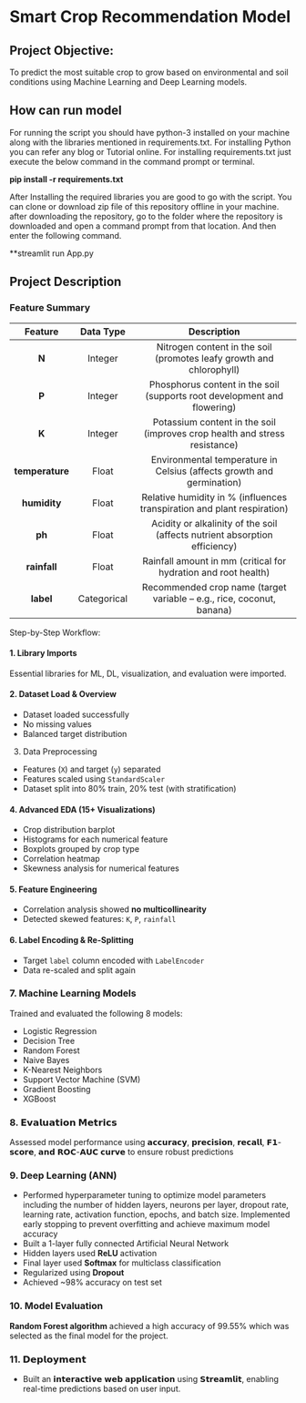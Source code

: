 # Smart Crop Recommendation Model
## Project Objective:
To predict the most suitable crop to grow based on environmental and soil conditions using Machine Learning and Deep Learning models.
## How can run model 
For running the script you should have python-3 installed on your machine along with the libraries mentioned in requirements.txt. For installing Python you can refer any blog or Tutorial online. For installing requirements.txt just execute the below command in the command prompt or terminal. 

**pip install -r requirements.txt**

After Installing the required libraries you are good to go with the  script. You can clone or download zip file of this repository 
offline in your machine. after downloading the repository, go to the folder where the repository is downloaded and open a command prompt from 
that location. And then enter the following command. 

 **streamlit run App.py

## Project Description
 
###  Feature Summary
| Feature           | Data Type    | Description                                                                 |
| :---------------: |:-----------: |:--------------------------------------------------------------------------: |
| **N**           | Integer     | Nitrogen content in the soil (promotes leafy growth and chlorophyll)       |
| **P**           | Integer     | Phosphorus content in the soil (supports root development and flowering)   |
| **K**           | Integer     | Potassium content in the soil (improves crop health and stress resistance) |
| **temperature** | Float       | Environmental temperature in Celsius (affects growth and germination)      |
| **humidity**    | Float       | Relative humidity in % (influences transpiration and plant respiration)    |
| **ph**          | Float       | Acidity or alkalinity of the soil (affects nutrient absorption efficiency) |
| **rainfall**    | Float       | Rainfall amount in mm (critical for hydration and root health)             |
| **label**       | Categorical | Recommended crop name (target variable – e.g., rice, coconut, banana)      |


Step-by-Step Workflow:

#### 1. Library Imports
Essential libraries for ML, DL, visualization, and evaluation were imported.

#### 2. Dataset Load & Overview
* Dataset loaded successfully
* No missing values
* Balanced target distribution

3. Data Preprocessing
* Features (`X`) and target (`y`) separated
* Features scaled using `StandardScaler`
* Dataset split into 80% train, 20% test (with stratification)

####  4. Advanced EDA (15+ Visualizations)
* Crop distribution barplot
* Histograms for each numerical feature
* Boxplots grouped by crop type
* Correlation heatmap
* Skewness analysis for numerical features

####  5. Feature Engineering
* Correlation analysis showed **no multicollinearity**
* Detected skewed features: `K`, `P`, `rainfall`

####  6. Label Encoding & Re-Splitting
* Target `label` column encoded with `LabelEncoder`
* Data re-scaled and split again

###  7. Machine Learning Models
Trained and evaluated the following 8 models:
* Logistic Regression
* Decision Tree
* Random Forest
* Naive Bayes
* K-Nearest Neighbors
* Support Vector Machine (SVM)
* Gradient Boosting
* XGBoost

### 8. 𝗘𝘃𝗮𝗹𝘂𝗮𝘁𝗶𝗼𝗻 𝗠𝗲𝘁𝗿𝗶𝗰𝘀  
Assessed model performance using 𝗮𝗰𝗰𝘂𝗿𝗮𝗰𝘆, 𝗽𝗿𝗲𝗰𝗶𝘀𝗶𝗼𝗻, 𝗿𝗲𝗰𝗮𝗹𝗹, 𝗙𝟭-𝘀𝗰𝗼𝗿𝗲, 𝗮𝗻𝗱 𝗥𝗢𝗖-𝗔𝗨𝗖 𝗰𝘂𝗿𝘃𝗲 to ensure robust predictions

### 9. Deep Learning (ANN)
* Performed hyperparameter tuning to optimize model parameters including the number of hidden layers, neurons per layer, dropout rate, learning rate, activation function, epochs, and batch size. Implemented early stopping to prevent overfitting and achieve maximum model accuracy
* Built a 1-layer fully connected Artificial Neural Network
* Hidden layers used **ReLU** activation
* Final layer used **Softmax** for multiclass classification
* Regularized using **Dropout**
* Achieved \~98% accuracy on test set

### 10. Model Evaluation
**Random Forest algorithm**  achieved a high accuracy of 99.55%  which was selected as the final model for the project.

### 11. 𝗗𝗲𝗽𝗹𝗼𝘆𝗺𝗲𝗻𝘁
* Built an 𝗶𝗻𝘁𝗲𝗿𝗮𝗰𝘁𝗶𝘃𝗲 𝘄𝗲𝗯 𝗮𝗽𝗽𝗹𝗶𝗰𝗮𝘁𝗶𝗼𝗻 using 𝗦𝘁𝗿𝗲𝗮𝗺𝗹𝗶𝘁, enabling real-time predictions based on user input.


